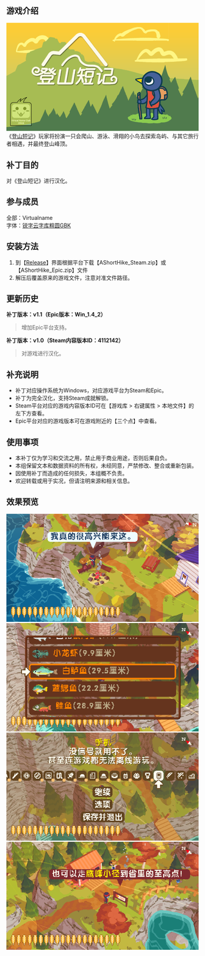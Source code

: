 ## 游戏介绍
![封面](https://github.com/VirtualCup/AShortHike_CN/blob/main/Preview/Cover.png?raw=true "封面")
《[登山短记](https://store.steampowered.com/app/1055540)》玩家将扮演一只会爬山、游泳、滑翔的小鸟去探索岛屿、与其它旅行者相遇，并最终登山峰顶。

## 补丁目的
对《登山短记》进行汉化。

## 参与成员
全部：Virtualname   
字体：[锐字云字库粗圆GBK](http://reeji.com/font/rui_zi_yun_zi_ku_cu_yuan_gbk/)

## 安装方法
1. 到【[Release](https://github.com/VirtualCup/AShortHike_CN/releases "发布页面")】界面根据平台下载【AShortHike_Steam.zip】或【AShortHike_Epic.zip】文件
2. 解压后覆盖原来的游戏文件，注意对准文件路径。

## 更新历史
**补丁版本：v1.1（Epic版本：Win_1.4_2）**
> 增加Epic平台支持。

**补丁版本：v1.0（Steam内容版本ID：4112142）**
> 对游戏进行汉化。

## 补充说明
* 补丁对应操作系统为Windows，对应游戏平台为Steam和Epic。
* 补丁为完全汉化，支持Steam成就解锁。
* Steam平台对应的游戏内容版本ID可在【游戏库 > 右键属性 > 本地文件】的左下方查看。
* Epic平台对应的游戏版本可在游戏附近的【三个点】中查看。

## 使用事项
* 本补丁仅为学习和交流之用，禁止用于商业用途，否则后果自负。   
* 本组保留文本和数据资料的所有权，未经同意，严禁修改、整合或重新包装。  
* 因使用补丁而造成的任何损失，本组概不负责。   
* 欢迎转载或用于实况，但请注明来源和相关信息。  

## 效果预览
![预览图 1](https://github.com/VirtualCup/AShortHike_CN/blob/main/Preview/Preview_1.png?raw=true "预览图 1")   
![预览图 2](https://github.com/VirtualCup/AShortHike_CN/blob/main/Preview/Preview_2.png?raw=true "预览图 2")  
![预览图 3](https://github.com/VirtualCup/AShortHike_CN/blob/main/Preview/Preview_3.png?raw=true "预览图 3")  
![预览图 4](https://github.com/VirtualCup/AShortHike_CN/blob/main/Preview/Preview_4.png?raw=true "预览图 4")  
